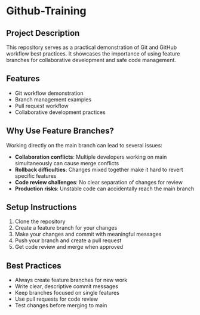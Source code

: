 # Github-Training

## Project Description
This repository serves as a practical demonstration of Git and GitHub workflow best practices. It showcases the importance of using feature branches for collaborative development and safe code management.

## Features
- Git workflow demonstration
- Branch management examples
- Pull request workflow
- Collaborative development practices

## Why Use Feature Branches?
Working directly on the main branch can lead to several issues:
- **Collaboration conflicts**: Multiple developers working on main simultaneously can cause merge conflicts
- **Rollback difficulties**: Changes mixed together make it hard to revert specific features
- **Code review challenges**: No clear separation of changes for review
- **Production risks**: Unstable code can accidentally reach the main branch

## Setup Instructions
1. Clone the repository
2. Create a feature branch for your changes
3. Make your changes and commit with meaningful messages
4. Push your branch and create a pull request
5. Get code review and merge when approved

## Best Practices
- Always create feature branches for new work
- Write clear, descriptive commit messages
- Keep branches focused on single features
- Use pull requests for code review
- Test changes before merging to main
